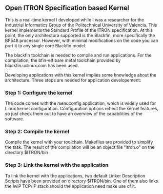 ## Open ITRON Specification based Kernel

   This is a real-time kernel I developed while I was a researcher
for the Industrial Informatics Group of the Politechnical University of 
Valencia. This kernel implements the Standard Profile of the ITRON specification.
At this point, the only architectura supported is the Blackfin, more specifically
the BF548 processor. However, with minimal modifications on the code you can port 
it to any single core Blackfin model.
   
   The blackfin toolchain is needed to compile and run applications. For the
compilation, the bfin-elf bare metal toolchain provided by blackfin.uclinux.com
has been used.

   Developing applications with this kernel implies some knowledge about the
architecture. Three steps are needed for application developement:


###   Step 1:  Configure the kernel

   The code comes with the menuconfig application, which is widely used for Linux
kernel configuration. Configuration options reflect the kernel features, so just
check them out to have an overview of the capabilities of the software.

###   Step 2:  Compile the kernel

   Compile the kernel with your toolchain. Makefiles are provided to simplify the task.
The result of the compilation will be an object file "itron.o" on the directory $ITRON/bin

###   Step 3:  Link the kernel with the application

   To link the kernel with the applications, two default Linker Description Scripts have been 
provided on directory $ITRON/bin. One of them also links the lwIP TCP/IP stack should the
application need make use of it.



